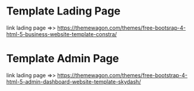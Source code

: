 <h1>Template Lading Page</h1>

link lading page =>> <a>https://themewagon.com/themes/free-bootsrap-4-html-5-business-website-template-constra/</a>

<h1>Template Admin Page</h1>

link lading page =>> <a>https://themewagon.com/themes/free-bootstrap-4-html-5-admin-dashboard-website-template-skydash/</a>
